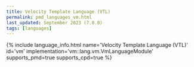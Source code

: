 ```yaml
---
title: Velocity Template Language (VTL)
permalink: pmd_languages_vm.html
last_updated: September 2023 (7.0.0)
tags: [languages]
---
```


{% include language_info.html name='Velocity Template Language (VTL)' id='vm' implementation='vm::lang.vm.VmLanguageModule' supports_pmd=true supports_cpd=true %}
